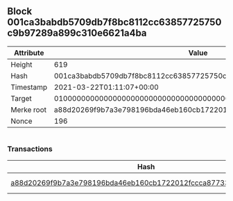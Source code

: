 ## Block 001ca3babdb5709db7f8bc8112cc63857725750c9b97289a899c310e6621a4ba

Attribute | Value
--- | ---
Height | 619
Hash | 001ca3babdb5709db7f8bc8112cc63857725750c9b97289a899c310e6621a4ba
Timestamp | 2021-03-22T01:11:07+00:00
Target | 0100000000000000000000000000000000000000000000000000000000000000
Merke root | a88d20269f9b7a3e798196bda46eb160cb1722012fccca877339020f856ff591
Nonce | 196

```

```

### Transactions

Hash | Amount
--- | ---
[a88d20269f9b7a3e798196bda46eb160cb1722012fccca877339020f856ff591](a88d20269f9b7a3e798196bda46eb160cb1722012fccca877339020f856ff591.md) | 10.00000000 SKEPTI 
